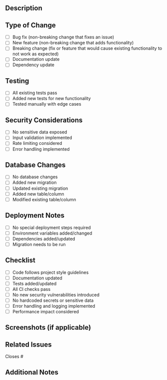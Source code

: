 ## Description
<!-- Provide a brief description of the changes in this PR -->

## Type of Change
<!-- Mark the appropriate option with an [x] -->
- [ ] Bug fix (non-breaking change that fixes an issue)
- [ ] New feature (non-breaking change that adds functionality)
- [ ] Breaking change (fix or feature that would cause existing functionality to not work as expected)
- [ ] Documentation update
- [ ] Dependency update

## Testing
<!-- Describe the tests you ran and how to reproduce them -->
- [ ] All existing tests pass
- [ ] Added new tests for new functionality
- [ ] Tested manually with edge cases

## Security Considerations
<!-- List any security implications or considerations -->
- [ ] No sensitive data exposed
- [ ] Input validation implemented
- [ ] Rate limiting considered
- [ ] Error handling implemented

## Database Changes
<!-- List any changes to the database schema or migrations -->
- [ ] No database changes
- [ ] Added new migration
- [ ] Updated existing migration
- [ ] Added new table/column
- [ ] Modified existing table/column

## Deployment Notes
<!-- Any special considerations for deployment? -->
- [ ] No special deployment steps required
- [ ] Environment variables added/changed
- [ ] Dependencies added/updated
- [ ] Migration needs to be run

## Checklist
<!-- Mark items with [x] once completed -->
- [ ] Code follows project style guidelines
- [ ] Documentation updated
- [ ] Tests added/updated
- [ ] All CI checks pass
- [ ] No new security vulnerabilities introduced
- [ ] No hardcoded secrets or sensitive data
- [ ] Error handling and logging implemented
- [ ] Performance impact considered

## Screenshots (if applicable)
<!-- Add screenshots to help explain your changes -->

## Related Issues
<!-- Link to any related issues using #issue_number -->
Closes #

## Additional Notes
<!-- Any additional information that would be helpful for reviewers --> 